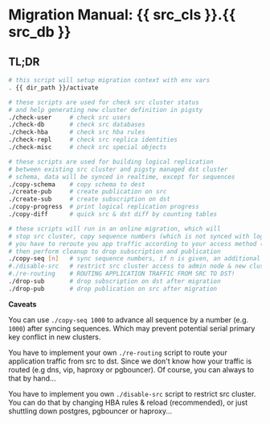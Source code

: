# Migration Manual: {{ src_cls }}.{{ src_db }}


## TL;DR


```bash
# this script will setup migration context with env vars
. {{ dir_path }}/activate

# these scripts are used for check src cluster status
# and help generating new cluster definition in pigsty
./check-user     # check src users
./check-db       # check src databases
./check-hba      # check src hba rules
./check-repl     # check src replica identities
./check-misc     # check src special objects

# these scripts are used for building logical replication
# between existing src cluster and pigsty managed dst cluster
# schema, data will be synced in realtime, except for sequences
./copy-schema    # copy schema to dest
./create-pub     # create publication on src
./create-sub     # create subscription on dst
./copy-progress  # print logical replication progress
./copy-diff      # quick src & dst diff by counting tables 

# these scripts will run in an online migration, which will
# stop src cluster, copy sequence numbers (which is not synced with logical replication)
# you have to reroute you app traffic according to your access method (dns,vip,haproxy,pgbouncer,etc...)
# then perform cleanup to drop subscription and publication
./copy-seq [n]   # sync sequence numbers, if n is given, an additional shift will applied
#./disable-src   # restrict src cluster access to admin node & new cluster (YOUR IMPLEMENTATION)
#./re-routing    # ROUTING APPLICATION TRAFFIC FROM SRC TO DST!            (YOUR IMPLEMENTATION)
./drop-sub       # drop subscription on dst after migration
./drop-pub       # drop publication on src after migration
```


**Caveats**

You can use `./copy-seq 1000` to advance all sequence by a number (e.g. `1000`) after syncing sequences.
Which may prevent potential serial primary key conflict in new clusters.

You have to implement your own `./re-routing` script to route your application traffic from src to dst.
Since we don't know how your traffic is routed (e.g dns, vip, haproxy or pgbouncer).
Of course, you can always to that by hand...

You have to implement you own `./disable-src` script to restrict src cluster.
You can do that by changing HBA rules & reload (recommended), or just shuttling down postgres, pgbouncer or haproxy...

